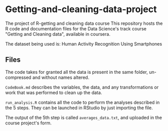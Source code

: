 # Getting-and-cleaning-data-project
The project of R-getting and cleaning data course
This repository hosts the R code and documentation files for the Data Science's track course "Getting and Cleaning data", available in coursera.

The dataset being used is: Human Activity Recognition Using Smartphones
## Files

The code takes for granted all the data is present in the same folder, un-compressed and without names altered.

`CodeBook.md` describes the variables, the data, and any transformations or work that was performed to clean up the data.

`run_analysis.R` contains all the code to perform the analyses described in the 5 steps. They can be launched in RStudio by just importing the file.

The output of the 5th step is called `averages_data.txt`, and uploaded in the course project's form.
